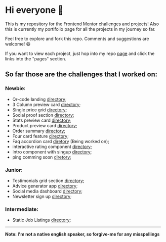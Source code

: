 # Hi everyone :wave:

This is my repository for the Frontend Mentor challenges and projects!
Also this is currently my portifolio page for all the projects in my journey so far.

Feel free to explore and fork this repo. Comments and suggestions are welcome! :smile:

If you want to view each project, just hop into my repo [page](https://covolan.github.io/frontend-mentor1/) and click the links into the "pages" section.

## So far those are the challenges that I worked on:

### Newbie:

- Qr-code landing [directory](./qr-code-component-main/);
- 3 Column preview card [directory](./3-column-preview-card-component-main/);
- Single price grid [directory](./single-price-grid-component-master/);
- Social proof section [directory](./social-proof-section-master/);
- Stats preview card [directory](./stats-preview-card-component-main/);
- Product preview card [directory](./product-preview-card-component-main/);
- Order summary [directory](./order-summary-component-main/);
- Four card feature [directory](./four-card-feature-section-master/);
- Faq accordion card [diretory](./faq-accordion-card-main/) (Being worked on);
- interactive rating component [directory](./interactive-rating-component-main/);
- Intro component with singup [directory](./intro-component-with-signup-form-master/);
- ping comming soon [diretory](./ping-coming-soon-page-master/);

### Junior:

- Testimonials grid section [directory](./testimonials-grid-section-main/);
- Advice generator app [directory](./advice-generator-app-main/);
- Social media dashboard [directory](./social-media-dashboard-with-theme-switcher-master/);
- Newsletter sign up [directory](./newsletter-sign-up-with-success-message-main/assets/);

### Intermediate:

- Static Job Listings [directory](./static-job-listings-master/);
---

**Note: I'm not a native english speaker, so forgive-me for any misspellings**

